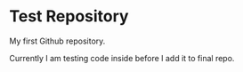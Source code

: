 # Test Repository
My first Github repository.

Currently I am testing code inside before I add it to final repo. 
